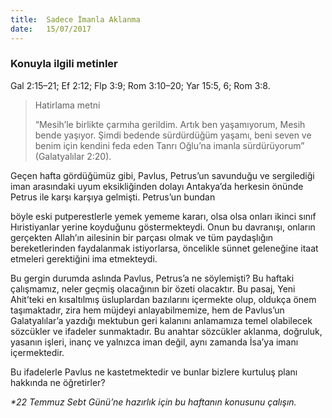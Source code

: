 ```yaml
---
title:  Sadece İmanla Aklanma
date:   15/07/2017
---
```


### Konuyla i̇lgi̇li̇ meti̇nler
Gal 2:15–21; Ef 2:12; Flp 3:9; Rom 3:10–20; Yar 15:5, 6; Rom 3:8.

> <p>Hatirlama metni̇</p>
> “Mesih’le birlikte çarmıha gerildim. Artık ben yaşamıyorum, Mesih bende yaşıyor. Şimdi bedende sürdürdüğüm yaşamı, beni seven ve benim için kendini feda eden Tanrı Oğlu’na imanla sürdürüyorum” (Galatyalılar 2:20).

Geçen hafta gördüğümüz gibi, Pavlus, Petrus’un savunduğu ve sergilediği iman arasındaki uyum eksikliğinden dolayı Antakya’da herkesin önünde Petrus ile karşı karşıya gelmişti. Petrus’un bundan

böyle eski putperestlerle yemek yememe kararı, olsa olsa onları ikinci sınıf Hıristiyanlar yerine koyduğunu göstermekteydi. Onun bu davranışı, onların gerçekten Allah’ın ailesinin bir parçası olmak ve tüm paydaşlığın bereketlerinden faydalanmak istiyorlarsa, öncelikle sünnet geleneğine itaat etmeleri gerektiğini ima etmekteydi.

Bu gergin durumda aslında Pavlus, Petrus’a ne söylemişti? Bu haftaki çalışmamız, neler geçmiş olacağının bir özeti olacaktır. Bu pasaj, Yeni Ahit’teki en kısaltılmış üsluplardan bazılarını içermekte olup, oldukça önem taşımaktadır, zira hem müjdeyi anlayabilmemize, hem de Pavlus’un Galatyalılar’a yazdığı mektubun geri kalanını anlamamıza temel olabilecek sözcükler ve ifadeler sunmaktadır. Bu anahtar sözcükler aklanma, doğruluk, yasanın işleri, inanç ve yalnızca iman değil, aynı zamanda İsa’ya imanı içermektedir.

Bu ifadelerle Pavlus ne kastetmektedir ve bunlar bizlere kurtuluş planı hakkında ne öğretirler?

_*22 Temmuz Sebt Günü’ne hazırlık için bu haftanın konusunu çalışın._